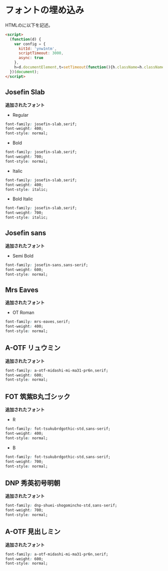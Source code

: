 # フォントの埋め込み
HTMLの<head>に以下を記述。
```HTML
<script>
  (function(d) {
    var config = {
      kitId: 'ynw1ntm',
      scriptTimeout: 3000,
      async: true
    },
    h=d.documentElement,t=setTimeout(function(){h.className=h.className.replace(/\bwf-loading\b/g,"")+" wf-inactive";},config.scriptTimeout),tk=d.createElement("script"),f=false,s=d.getElementsByTagName("script")[0],a;h.className+=" wf-loading";tk.src='https://use.typekit.net/'+config.kitId+'.js';tk.async=true;tk.onload=tk.onreadystatechange=function(){a=this.readyState;if(f||a&&a!="complete"&&a!="loaded")return;f=true;clearTimeout(t);try{Typekit.load(config)}catch(e){}};s.parentNode.insertBefore(tk,s)
  })(document);
</script>
```
## Josefin Slab
**追加されたフォント**
- Regular
```css
font-family: josefin-slab,serif;
font-weight: 400;
font-style: normal;
```

- Bold
```css
font-family: josefin-slab,serif;
font-weight: 700;
font-style: normal;
```
- Italic
```css
font-family: josefin-slab,serif;
font-weight: 400;
font-style: italic;
```
- Bold Italic
```css
font-family: josefin-slab,serif;
font-weight: 700;
font-style: italic;
```

## Josefin sans
**追加されたフォント**
- Semi Bold
```css
font-family: josefin-sans,sans-serif;
font-weight: 600;
font-style: normal;
```

## Mrs Eaves
**追加されたフォント**
- OT Roman
```css
font-family: mrs-eaves,serif;
font-weight: 400;
font-style: normal;
```

## A-OTF リュウミン
**追加されたフォント**
```css
font-family: a-otf-midashi-mi-ma31-pr6n,serif;
font-weight: 600;
font-style: normal;
```

## FOT 筑紫B丸ゴシック
**追加されたフォント**
- R
```css
font-family: fot-tsukubrdgothic-std,sans-serif;
font-weight: 400;
font-style: normal;
```
- B
```css
font-family: fot-tsukubrdgothic-std,sans-serif;
font-weight: 700;
font-style: normal;
```

## DNP 秀英初号明朝
**追加されたフォント**
```css
font-family: dnp-shuei-shogomincho-std,sans-serif;
font-weight: 700;
font-style: normal;
```
## A-OTF 見出しミン
**追加されたフォント**
```css
font-family: a-otf-midashi-mi-ma31-pr6n,serif;
font-weight: 600;
font-style: normal;
```

